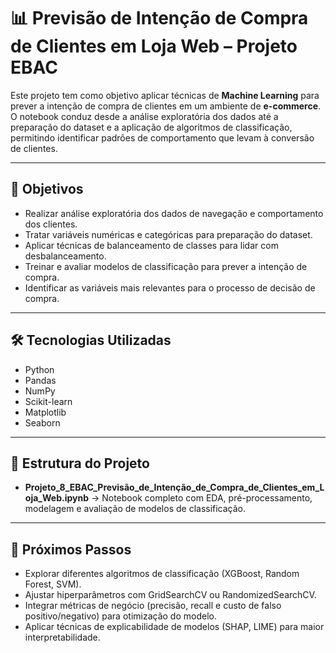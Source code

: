 # 📊 Previsão de Intenção de Compra de Clientes em Loja Web – Projeto EBAC  

Este projeto tem como objetivo aplicar técnicas de **Machine Learning** para prever a intenção de compra de clientes em um ambiente de **e-commerce**.  
O notebook conduz desde a análise exploratória dos dados até a preparação do dataset e a aplicação de algoritmos de classificação, permitindo identificar padrões de comportamento que levam à conversão de clientes.  

---

## 🚀 Objetivos  
- Realizar análise exploratória dos dados de navegação e comportamento dos clientes.  
- Tratar variáveis numéricas e categóricas para preparação do dataset.  
- Aplicar técnicas de balanceamento de classes para lidar com desbalanceamento.  
- Treinar e avaliar modelos de classificação para prever a intenção de compra.  
- Identificar as variáveis mais relevantes para o processo de decisão de compra.  

---

## 🛠️ Tecnologias Utilizadas  
- Python  
- Pandas  
- NumPy  
- Scikit-learn  
- Matplotlib  
- Seaborn  

---

## 📂 Estrutura do Projeto  
- **Projeto_8_EBAC_Previsão_de_Intenção_de_Compra_de_Clientes_em_Loja_Web.ipynb** → Notebook completo com EDA, pré-processamento, modelagem e avaliação de modelos de classificação.  

---

## 📌 Próximos Passos  
- Explorar diferentes algoritmos de classificação (XGBoost, Random Forest, SVM).  
- Ajustar hiperparâmetros com GridSearchCV ou RandomizedSearchCV.  
- Integrar métricas de negócio (precisão, recall e custo de falso positivo/negativo) para otimização do modelo.  
- Aplicar técnicas de explicabilidade de modelos (SHAP, LIME) para maior interpretabilidade.  
